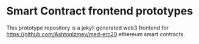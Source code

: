 # Smart Contract frontend prototypes

This prototype repository is a jekyll generated web3 frontend for https://github.com/AshtonIzmev/med-erc20 ethereum smart contracts.